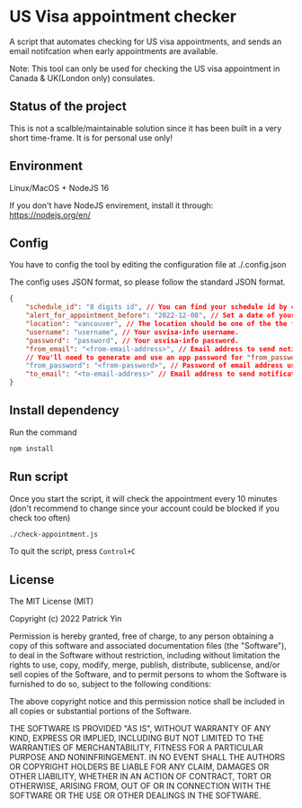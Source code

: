 # US Visa appointment checker

A script that automates checking for US visa appointments, and sends an email notifcation when early appointments are available.

Note: This tool can only be used for checking the US visa appointment in Canada & UK(London only) consulates.

## Status of the project
This is not a scalble/maintainable solution since it has been built in a very short time-frame. It is for personal use only!

## Environment

Linux/MacOS + NodeJS 16

If you don't have NodeJS envirement, install it through: https://nodejs.org/en/

## Config

You have to config the tool by editing the configuration file at ./.config.json

The config uses JSON format, so please follow the standard JSON format.

```json
{
    "schedule_id": "8 digits id", // You can find your schedule id by clicking the green "Continue" button localted on top right of the web page. (You will see it once you successfully logged in.)
    "alert_for_appointment_before": "2022-12-08", // Set a date of your current appointment date. The script will play beep-beep-beep-beep-beep once it finds an early appointment.
    "location": "vancouver", // The location should be one of the the following options: vancouver, calgary, ottawa, toronto, london.
    "username": "username", // Your usvisa-info username.
    "password": "password", // Your usvisa-info password.
    "from_email": "<from-email-address>", // Email address to send notifications from. (MUST be a gmail account)  
    // You'll need to generate and use an app password for "from_password", guide -> https://support.google.com/mail/answer/185833?hl=en-GB
    "from_password": "<from-password>", // Password of email address used to send notifications from
    "to_email": "<to-email-address>" // Email address to send notifications to when early appointments are available
}
```

## Install dependency

Run the command
```bash
npm install
```

## Run script
Once you start the script, it will check the appointment every 10 minutes (don't recommend to change since your account could be blocked if you check too often)

```bash
./check-appointment.js
```

To quit the script, press `Control+C`

## License
The MIT License (MIT)

Copyright (c) 2022 Patrick Yin

Permission is hereby granted, free of charge, to any person obtaining a copy of this software and associated documentation files (the "Software"), to deal in the Software without restriction, including without limitation the rights to use, copy, modify, merge, publish, distribute, sublicense, and/or sell copies of the Software, and to permit persons to whom the Software is furnished to do so, subject to the following conditions:

The above copyright notice and this permission notice shall be included in all copies or substantial portions of the Software.

THE SOFTWARE IS PROVIDED "AS IS", WITHOUT WARRANTY OF ANY KIND, EXPRESS OR IMPLIED, INCLUDING BUT NOT LIMITED TO THE WARRANTIES OF MERCHANTABILITY, FITNESS FOR A PARTICULAR PURPOSE AND NONINFRINGEMENT. IN NO EVENT SHALL THE AUTHORS OR COPYRIGHT HOLDERS BE LIABLE FOR ANY CLAIM, DAMAGES OR OTHER LIABILITY, WHETHER IN AN ACTION OF CONTRACT, TORT OR OTHERWISE, ARISING FROM, OUT OF OR IN CONNECTION WITH THE SOFTWARE OR THE USE OR OTHER DEALINGS IN THE SOFTWARE.
